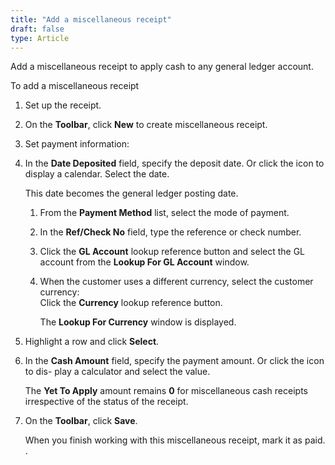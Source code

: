 ```yaml
---
title: "Add a miscellaneous receipt"
draft: false
type: Article
---
```


Add a miscellaneous receipt to apply cash to any general ledger account.

To add a miscellaneous receipt

1.  Set up the receipt. 
2.  On the **Toolbar**, click **New** to create miscellaneous receipt.
3.  Set payment information:
1.  In the **Date Deposited** field, specify the deposit date. Or click the icon to display a calendar. Select the date.

    This date becomes the general ledger posting date.

    1.  From the **Payment Method** list, select the mode of payment.
    2.  In the **Ref/Check No** field, type the reference or check number.
    3.  Click the **GL Account** lookup reference button and select the GL account from the **Lookup For GL Account** window.
    4.  When the customer uses a different currency, select the customer currency:
        <BR>Click the **Currency** lookup reference button.

        The **Lookup For Currency** window is displayed.

1.  Highlight a row and click **Select**.
2.  In the **Cash Amount** field, specify the payment amount. Or click the icon to dis- play a calculator and select the value.

    The **Yet To Apply** amount remains **0** for miscellaneous cash receipts irrespective of the status of the receipt.

3.  On the **Toolbar**, click **Save**.

    When you finish working with this miscellaneous receipt, mark it as paid. .